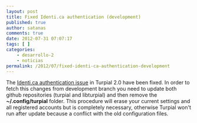 ```yaml
---
layout: post
title: Fixed Identi.ca authentication (development)
published: true
author: satanas
comments: true
date: 2012-07-31 07:07:17
tags: [ ]
categories:
    - desarrollo-2
    - noticias
permalink: /2012/07/fixed-identi-ca-authentication-development
---
```

The [Identi.ca authentication issue][1] in Turpial 2.0 have been fixed. In order to fetch this changes from development branch you need to update both github repositories (turpial and libturpial) and then remove the **~/.config/turpial** folder. This procedure will erase your current settings and all registered accounts but is completely necessary, otherwise Turpial won't run after update because a conflict with the old configuration files.

 [1]: http://dev.turpial.org.ve/issues/550